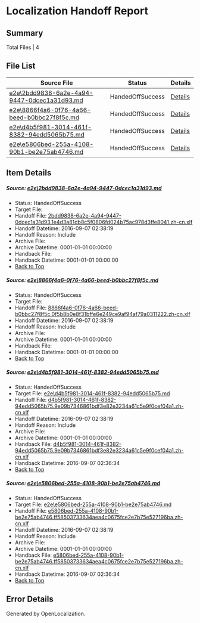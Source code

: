 # <a name='report-top'></a> Localization Handoff Report

## Summary
 Total Files | 4

## File List
 Source File | Status | Details 
 ----------- | ------ | ------- 
 [e2e\2bdd9838-6a2e-4a94-9447-0dcec1a31d93.md](https://github.com/OpenLocalizationTestOrg/ol-test0/blob/eaa90618a816e680ef43f7b1fc1b13475ad3cae1/e2e/2bdd9838-6a2e-4a94-9447-0dcec1a31d93.md) | HandedOffSuccess | [Details](#2774035cdae6660fba4b9edc62b7ce1263975c0f1)
 [e2e\8866f4a6-0f76-4a66-beed-b0bbc27f8f5c.md](https://github.com/OpenLocalizationTestOrg/ol-test0/blob/eaa90618a816e680ef43f7b1fc1b13475ad3cae1/e2e/8866f4a6-0f76-4a66-beed-b0bbc27f8f5c.md) | HandedOffSuccess | [Details](#f802bd4d6b5f59c63d0c8fbeae70a4de0fd1a5d03)
 [e2e\d4b5f981-3014-461f-8382-94edd5065b75.md](https://github.com/OpenLocalizationTestOrg/ol-test0/blob/6c4fad52f1291fb3b0ca068fe08205fab7edd4e7/e2e/d4b5f981-3014-461f-8382-94edd5065b75.md) | HandedOffSuccess | [Details](#f172898a2b63f246b388a55bc0a16afa88e808c15)
 [e2e\e5806bed-255a-4108-90b1-be2e75ab4746.md](https://github.com/OpenLocalizationTestOrg/ol-test0/blob/6c4fad52f1291fb3b0ca068fe08205fab7edd4e7/e2e/e5806bed-255a-4108-90b1-be2e75ab4746.md) | HandedOffSuccess | [Details](#ed6bbbd0de690d0f5797ddf27c6a26ea6d6cf01b6)

## Item Details
##### <a name='2774035cdae6660fba4b9edc62b7ce1263975c0f1'></a> Source: [e2e\2bdd9838-6a2e-4a94-9447-0dcec1a31d93.md](https://github.com/OpenLocalizationTestOrg/ol-test0/blob/eaa90618a816e680ef43f7b1fc1b13475ad3cae1/e2e/2bdd9838-6a2e-4a94-9447-0dcec1a31d93.md)
* Status: HandedOffSuccess
* Target File: 
* Handoff File: [2bdd9838-6a2e-4a94-9447-0dcec1a31d93.1e4d3a81db8c5f0806fd024b75ac978d3ffe8041.zh-cn.xlf](https://github.com/OpenLocalizationTestOrg/ol-test0-handoff/blob/152c0b88bd7951ebadfbcd7e91586c5cb1628b3a/ol-handoff/OpenLocalizationTestOrg/ol-test0-zhcn/ci/low/2bdd9838-6a2e-4a94-9447-0dcec1a31d93.1e4d3a81db8c5f0806fd024b75ac978d3ffe8041.zh-cn.xlf)
* Handoff Datetime: 2016-09-07 02:38:19
* Handoff Reason: Include
* Archive File: 
* Archive Datetime: 0001-01-01 00:00:00
* Handback File: 
* Handback Datetime: 0001-01-01 00:00:00
* [Back to Top](#report-top)

##### <a name='f802bd4d6b5f59c63d0c8fbeae70a4de0fd1a5d03'></a> Source: [e2e\8866f4a6-0f76-4a66-beed-b0bbc27f8f5c.md](https://github.com/OpenLocalizationTestOrg/ol-test0/blob/eaa90618a816e680ef43f7b1fc1b13475ad3cae1/e2e/8866f4a6-0f76-4a66-beed-b0bbc27f8f5c.md)
* Status: HandedOffSuccess
* Target File: 
* Handoff File: [8866f4a6-0f76-4a66-beed-b0bbc27f8f5c.0f5b8b0e8f31bffe6e249ce9af94af79a0311222.zh-cn.xlf](https://github.com/OpenLocalizationTestOrg/ol-test0-handoff/blob/152c0b88bd7951ebadfbcd7e91586c5cb1628b3a/ol-handoff/OpenLocalizationTestOrg/ol-test0-zhcn/ci/low/8866f4a6-0f76-4a66-beed-b0bbc27f8f5c.0f5b8b0e8f31bffe6e249ce9af94af79a0311222.zh-cn.xlf)
* Handoff Datetime: 2016-09-07 02:38:19
* Handoff Reason: Include
* Archive File: 
* Archive Datetime: 0001-01-01 00:00:00
* Handback File: 
* Handback Datetime: 0001-01-01 00:00:00
* [Back to Top](#report-top)

##### <a name='f172898a2b63f246b388a55bc0a16afa88e808c15'></a> Source: [e2e\d4b5f981-3014-461f-8382-94edd5065b75.md](https://github.com/OpenLocalizationTestOrg/ol-test0/blob/6c4fad52f1291fb3b0ca068fe08205fab7edd4e7/e2e/d4b5f981-3014-461f-8382-94edd5065b75.md)
* Status: HandedOffSuccess
* Target File: [e2e\d4b5f981-3014-461f-8382-94edd5065b75.md](https://github.com/OpenLocalizationTestOrg/ol-test0-zhcn/blob/66a2c216072fc91b9d7cbad36de35748f86af52c/e2e/d4b5f981-3014-461f-8382-94edd5065b75.md)
* Handoff File: [d4b5f981-3014-461f-8382-94edd5065b75.9e09b7346861bdf3e82e3234a61c5e9f0cef04a1.zh-cn.xlf](https://github.com/OpenLocalizationTestOrg/ol-test0-handoff/blob/152c0b88bd7951ebadfbcd7e91586c5cb1628b3a/ol-handoff/OpenLocalizationTestOrg/ol-test0-zhcn/ci/low/d4b5f981-3014-461f-8382-94edd5065b75.9e09b7346861bdf3e82e3234a61c5e9f0cef04a1.zh-cn.xlf)
* Handoff Datetime: 2016-09-07 02:38:19
* Handoff Reason: Include
* Archive File: 
* Archive Datetime: 0001-01-01 00:00:00
* Handback File: [d4b5f981-3014-461f-8382-94edd5065b75.9e09b7346861bdf3e82e3234a61c5e9f0cef04a1.zh-cn.xlf](https://github.com/OpenLocalizationTestOrg/ol-test0-handback/blob/01d9c9c17814f2bbf6eaa0541b3fdb4153ff524b/ol-handback/OpenLocalizationTestOrg/ol-test0-zhcn/ci/high/d4b5f981-3014-461f-8382-94edd5065b75.9e09b7346861bdf3e82e3234a61c5e9f0cef04a1.zh-cn.xlf)
* Handback Datetime: 2016-09-07 02:36:34
* [Back to Top](#report-top)

##### <a name='ed6bbbd0de690d0f5797ddf27c6a26ea6d6cf01b6'></a> Source: [e2e\e5806bed-255a-4108-90b1-be2e75ab4746.md](https://github.com/OpenLocalizationTestOrg/ol-test0/blob/6c4fad52f1291fb3b0ca068fe08205fab7edd4e7/e2e/e5806bed-255a-4108-90b1-be2e75ab4746.md)
* Status: HandedOffSuccess
* Target File: [e2e\e5806bed-255a-4108-90b1-be2e75ab4746.md](https://github.com/OpenLocalizationTestOrg/ol-test0-zhcn/blob/66a2c216072fc91b9d7cbad36de35748f86af52c/e2e/e5806bed-255a-4108-90b1-be2e75ab4746.md)
* Handoff File: [e5806bed-255a-4108-90b1-be2e75ab4746.ff58503733634aea4c0675fce2e7b75e527196ba.zh-cn.xlf](https://github.com/OpenLocalizationTestOrg/ol-test0-handoff/blob/152c0b88bd7951ebadfbcd7e91586c5cb1628b3a/ol-handoff/OpenLocalizationTestOrg/ol-test0-zhcn/ci/low/e5806bed-255a-4108-90b1-be2e75ab4746.ff58503733634aea4c0675fce2e7b75e527196ba.zh-cn.xlf)
* Handoff Datetime: 2016-09-07 02:38:19
* Handoff Reason: Include
* Archive File: 
* Archive Datetime: 0001-01-01 00:00:00
* Handback File: [e5806bed-255a-4108-90b1-be2e75ab4746.ff58503733634aea4c0675fce2e7b75e527196ba.zh-cn.xlf](https://github.com/OpenLocalizationTestOrg/ol-test0-handback/blob/01d9c9c17814f2bbf6eaa0541b3fdb4153ff524b/ol-handback/OpenLocalizationTestOrg/ol-test0-zhcn/ci/high/e5806bed-255a-4108-90b1-be2e75ab4746.ff58503733634aea4c0675fce2e7b75e527196ba.zh-cn.xlf)
* Handback Datetime: 2016-09-07 02:36:34
* [Back to Top](#report-top)


## Error Details

Generated by OpenLocalization.
